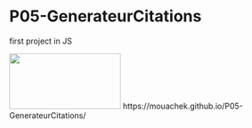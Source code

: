 # P05-GenerateurCitations

first project in JS

<img src="https://camo.githubusercontent.com/b328fe39788e9f36c0dec1579a54bdf7a4a4f0c8eab972334bd6927abef5d12b/68747470733a2f2f30656264633231396136303138613062343934392d35636435643266336636346561663065623465303561656538313966353337382e73736c2e6366352e7261636b63646e2e636f6d2f776f726b666c6f77732f6465706c6f792d746f2d6769746875622d70616765732f636f7665722d6465706c6f792d746f2d6769746875622d70616765732e706e67" width="200" height="100" />
https://mouachek.github.io/P05-GenerateurCitations/
